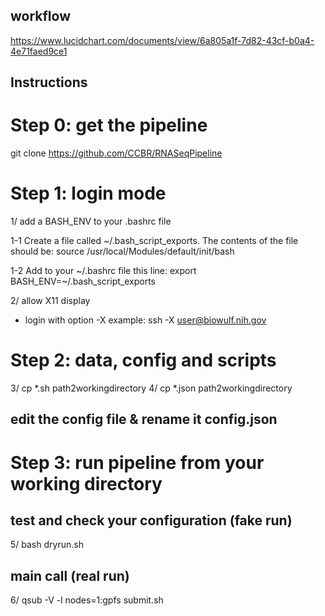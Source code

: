 ## workflow

https://www.lucidchart.com/documents/view/6a805a1f-7d82-43cf-b0a4-4e71faed9ce1

##  Instructions
# Step 0: get the pipeline
   git clone https://github.com/CCBR/RNASeqPipeline

# Step 1: login mode
1/ add a BASH_ENV to  your .bashrc file

  1-1 Create a file called ~/.bash_script_exports.
      The contents of the file should be:
      source /usr/local/Modules/default/init/bash

  1-2 Add to your ~/.bashrc file this line:
      export BASH_ENV=~/.bash_script_exports

2/ allow X11 display
- login with option -X
  example: ssh -X user@biowulf.nih.gov 

# Step 2: data, config and scripts 

3/ cp *.sh path2workingdirectory
4/ cp *.json path2workingdirectory
  
  ## edit the config file & rename it config.json


# Step 3: run pipeline from your working directory

## test and check your configuration (fake run)
5/ bash dryrun.sh

## main call (real run)
6/ qsub -V -l nodes=1:gpfs submit.sh
